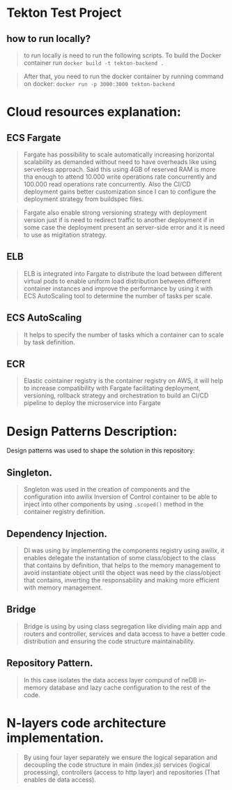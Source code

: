 # Tekton Test Project

## how to run locally?
 >to run locally is need to run the following scripts. To build the Docker container run
 >`docker build -t tekton-backend .`

 >After that, you need to run the docker container by running command on docker:
 >`docker run -p 3000:3000 tekton-backend`
 
#  Cloud resources explanation:
## ECS Fargate
>Fargate has possibility to scale automatically increasing horizontal scalability as demanded without need to have overheads like using serverless approach. Said this using 4GB of reserved RAM is more tha enough to attend 10.000 write operations rate concurrently and 100.000 read operations rate concurrently. Also the CI/CD deployment gains better customization since I can to configure the deployment strategy from buildspec files.


>Fargate also enable strong versioning strategy with deployment version just if is need to redirect traffic to another deployment if in some case the deployment present an server-side error and it is need to use as migitation strategy.

## ELB 
>ELB is integrated into Fargate to distribute the load between different virtual pods to enable uniform load distribution between different container instances and improve the performance by using it with ECS AutoScaling tool to determine the number of tasks per scale.

## ECS AutoScaling
> It helps to specify the number of tasks which a container can to scale by task definition.

## ECR
> Elastic cointainer registry is the container registry on AWS, it will help to increase compatibility with Fargate facilitating deployment, versioning, rollback strategy and orchestration to build an CI/CD pipeline to deploy the microservice into Fargate


# Design Patterns Description:
Design patterns was used to shape the solution in this repository:
## Singleton.
> Sngleton was used in the creation of components and the configuration into awilix Inversion of Control container to be able to inject into other components by using `.scoped()` method in the container registry definition.

## Dependency Injection.
 > DI was using by implementing the components registry using awilix, it enables delegate the instantation of some class/object to the class that contains by definition, that helps to the memory management to avoid instantiate object until the object was need by the class/object that contains, inverting the responsability and making more efficient with memory management.

## Bridge
> Bridge is using by using class segregation like dividing main app and routers and controller, services and data access to have a better code distribution and ensuring the code structure maintainability.

## Repository Pattern.
> In this case isolates the data access layer compund of neDB in-memory database and lazy cache configuration to the rest of the code.

# N-layers code architecture implementation.
 > By using four layer separately we ensure the logical separation and decoupling the code structure in main (index.js) services (logical processing), controllers (access to http layer) and repositories (That enables de data access).
